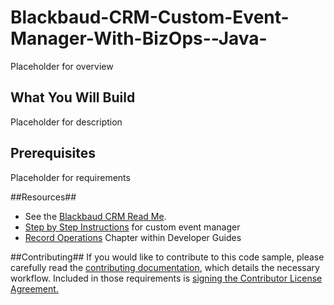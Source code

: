 Blackbaud-CRM-Custom-Event-Manager-With-BizOps--Java-
=====================================================

Placeholder for overview

## What You Will Build ##

Placeholder for description

## Prerequisites ##

Placeholder for requirements

##Resources##
* See the [Blackbaud CRM Read Me](https://github.com/blackbaud-community/Blackbaud-CRM/blob/master/README.md). 
* [Step by Step Instructions](https://www.blackbaud.com/files/support/guides/infinitydevguide/infsdk-developer-help.htm#../Subsystems/recops-developer-help/Content/Java/coCustomEventManagerWithBizOps.htm?Highlight=.zip) for custom event manager
* [Record Operations](https://www.blackbaud.com/files/support/guides/infinitydevguide/infsdk-developer-help.htm#../Subsystems/recops-developer-help/Content/InfinityRecordOperations/WelcomeRecordOperations.htm) Chapter within Developer Guides

##Contributing##
If you would like to contribute to this code sample, please carefully read the [contributing documentation](https://github.com/blackbaud-community/Blackbaud-CRM/blob/master/CONTRIBUTING.md), which details the necessary workflow. Included in those requirements is [signing the Contributor License Agreement.](http://developer.blackbaud.com/cla/)